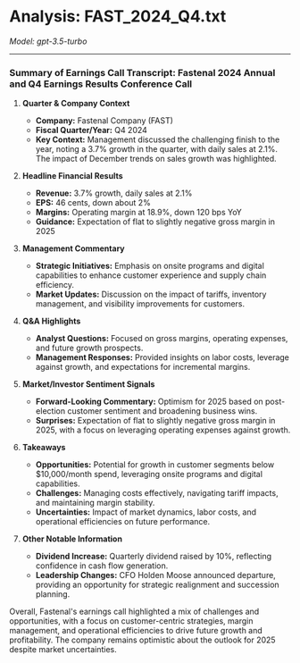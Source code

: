 # Analysis: FAST_2024_Q4.txt

*Model: gpt-3.5-turbo*

---

### Summary of Earnings Call Transcript: Fastenal 2024 Annual and Q4 Earnings Results Conference Call

1. **Quarter & Company Context**
   - **Company:** Fastenal Company (FAST)
   - **Fiscal Quarter/Year:** Q4 2024
   - **Key Context:** Management discussed the challenging finish to the year, noting a 3.7% growth in the quarter, with daily sales at 2.1%. The impact of December trends on sales growth was highlighted.

2. **Headline Financial Results**
   - **Revenue:** 3.7% growth, daily sales at 2.1%
   - **EPS:** 46 cents, down about 2%
   - **Margins:** Operating margin at 18.9%, down 120 bps YoY
   - **Guidance:** Expectation of flat to slightly negative gross margin in 2025

3. **Management Commentary**
   - **Strategic Initiatives:** Emphasis on onsite programs and digital capabilities to enhance customer experience and supply chain efficiency.
   - **Market Updates:** Discussion on the impact of tariffs, inventory management, and visibility improvements for customers.

4. **Q&A Highlights**
   - **Analyst Questions:** Focused on gross margins, operating expenses, and future growth prospects.
   - **Management Responses:** Provided insights on labor costs, leverage against growth, and expectations for incremental margins.

5. **Market/Investor Sentiment Signals**
   - **Forward-Looking Commentary:** Optimism for 2025 based on post-election customer sentiment and broadening business wins.
   - **Surprises:** Expectation of flat to slightly negative gross margin in 2025, with a focus on leveraging operating expenses against growth.

6. **Takeaways**
   - **Opportunities:** Potential for growth in customer segments below $10,000/month spend, leveraging onsite programs and digital capabilities.
   - **Challenges:** Managing costs effectively, navigating tariff impacts, and maintaining margin stability.
   - **Uncertainties:** Impact of market dynamics, labor costs, and operational efficiencies on future performance.

7. **Other Notable Information**
   - **Dividend Increase:** Quarterly dividend raised by 10%, reflecting confidence in cash flow generation.
   - **Leadership Changes:** CFO Holden Moose announced departure, providing an opportunity for strategic realignment and succession planning.

Overall, Fastenal's earnings call highlighted a mix of challenges and opportunities, with a focus on customer-centric strategies, margin management, and operational efficiencies to drive future growth and profitability. The company remains optimistic about the outlook for 2025 despite market uncertainties.